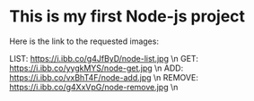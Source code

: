 # This is my first Node-js project

Here is the link to the requested images:

LIST: https://i.ibb.co/g4JfByD/node-list.jpg \n
GET: https://i.ibb.co/yygkMYS/node-get.jpg \n
ADD: https://i.ibb.co/vxBhT4F/node-add.jpg \n
REMOVE: https://i.ibb.co/g4XxVpG/node-remove.jpg \n